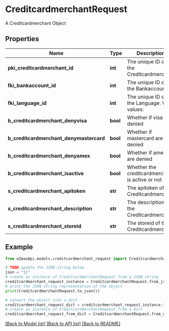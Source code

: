 # CreditcardmerchantRequest

A Creditcardmerchant Object

## Properties

Name | Type | Description | Notes
------------ | ------------- | ------------- | -------------
**pki_creditcardmerchant_id** | **int** | The unique ID of the Creditcardmerchant | [optional] 
**fki_bankaccount_id** | **int** | The unique ID of the Bankaccount | 
**fki_language_id** | **int** | The unique ID of the Language.  Valid values:  |Value|Description| |-|-| |1|French| |2|English| | [optional] 
**b_creditcardmerchant_denyvisa** | **bool** | Whether if visa are denied | 
**b_creditcardmerchant_denymastercard** | **bool** | Whether if mastercard are denied | 
**b_creditcardmerchant_denyamex** | **bool** | Whether if amex are denied | 
**b_creditcardmerchant_isactive** | **bool** | Whether the creditcardmerchant is active or not | 
**s_creditcardmerchant_apitoken** | **str** | The apitoken of the Creditcardmerchant | [optional] 
**s_creditcardmerchant_description** | **str** | The description of the Creditcardmerchant | 
**s_creditcardmerchant_storeid** | **str** | The storeid of the Creditcardmerchant | 

## Example

```python
from eZmaxApi.models.creditcardmerchant_request import CreditcardmerchantRequest

# TODO update the JSON string below
json = "{}"
# create an instance of CreditcardmerchantRequest from a JSON string
creditcardmerchant_request_instance = CreditcardmerchantRequest.from_json(json)
# print the JSON string representation of the object
print(CreditcardmerchantRequest.to_json())

# convert the object into a dict
creditcardmerchant_request_dict = creditcardmerchant_request_instance.to_dict()
# create an instance of CreditcardmerchantRequest from a dict
creditcardmerchant_request_from_dict = CreditcardmerchantRequest.from_dict(creditcardmerchant_request_dict)
```
[[Back to Model list]](../README.md#documentation-for-models) [[Back to API list]](../README.md#documentation-for-api-endpoints) [[Back to README]](../README.md)


